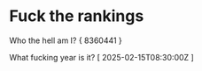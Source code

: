 # Fuck the rankings

Who the hell am I?
{ 8360441 }

What fucking year is it?
[ 2025-02-15T08:30:00Z ]
